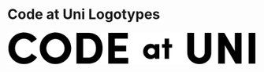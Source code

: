 # Code at Uni Logotypes

![Main Logo](https://raw.githubusercontent.com/Code-At-Uni/logos/master/logo.png "Code At Uni Logo")
